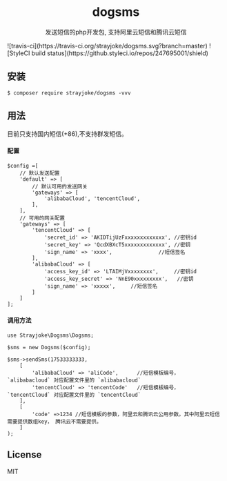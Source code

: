 <h1 align="center"> dogsms </h1>

<p align="center"> 发送短信的php开发包, 支持阿里云短信和腾讯云短信</p>
![travis-ci](https://travis-ci.org/strayjoke/dogsms.svg?branch=master)
![StyleCI build status](https://github.styleci.io/repos/247695001/shield) 


## 安装

```
$ composer require strayjoke/dogsms -vvv
```

## 用法
目前只支持国内短信(+86),不支持群发短信。

#### 配置
```
$config =[
    // 默认发送配置
    'default' => [
        // 默认可用的发送网关
        'gateways' => [
            'alibabaCloud', 'tencentCloud',
        ],
    ],
    // 可用的网关配置
    'gateways' => [
        'tencentCloud' => [
            'secret_id' => 'AKIDTijUzFxxxxxxxxxxxxx', //密钥id
            'secret_key' => 'QcdXBXcT5xxxxxxxxxxxxx', //密钥
            'sign_name' => 'xxxx',               //短信签名
        ],
        'alibabaCloud' => [
            'access_key_id' => 'LTAIMjVxxxxxxxx',     //密钥id
            'access_key_secret' => 'NnE90xxxxxxxxx',   //密钥
            'sign_name' => 'xxxxx',     //短信签名
        ]
    ]
];
```

#### 调用方法
```
use Strayjoke\Dogsms\Dogsms;

$sms = new Dogsms($config);

$sms->sendSms(17533333333, 
    [
        'alibabaCloud' => 'aliCode',      //短信模板编号， `alibabacloud` 对应配置文件里的 `alibabacloud`
        'tencentCloud' => 'tencentCode'   //短信模板编号， `tencentCloud` 对应配置文件里的 `tencentCloud`
    ], 
    [
        'code' =>1234 //短信模板的参数，阿里云和腾讯云公用参数。其中阿里云短信需要提供数组key， 腾讯云不需要提供。
    ] 
);
```

## License

MIT